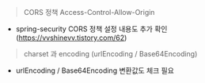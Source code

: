 
> CORS 정책 Access-Control-Allow-Origin

* spring-security CORS 정책 설정 내용도 추가 확인(https://vvshinevv.tistory.com/62)


> charset 과 encoding (urlEncoding / Base64Encoding)

* urlEncoding / Base64Encoding 변환값도 체크 필요
